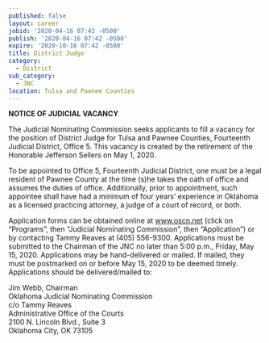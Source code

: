 ```yaml
---
published: false
layout: career
jobid: '2020-04-16 07:42 -0500'
publish: '2020-04-16 07:42 -0500'
expire: '2020-10-16 07:42 -0500'
title: District Judge
category:
  - District
sub_category:
  - JNC
location: Tulsa and Pawnee Counties
---
```

**NOTICE OF JUDICIAL VACANCY**

The Judicial Nominating Commission seeks applicants to fill a vacancy for the position of District Judge for Tulsa and Pawnee Counties, Fourteenth Judicial District, Office 5. This vacancy is created by the retirement of the Honorable Jefferson Sellers on May 1, 2020.  

To be appointed to Office 5, Fourteenth Judicial District, one must be a legal resident of Pawnee County at the time (s)he takes the oath of office and assumes the duties of office. Additionally, prior to appointment, such appointee shall have had a minimum of four years’ experience in Oklahoma as a licensed practicing attorney, a judge of a court of record, or both.  

Application forms can be obtained online at www.oscn.net (click on “Programs”, then “Judicial Nominating Commission”, then “Application”) or by contacting Tammy Reaves at (405) 556-9300. Applications must be submitted to the Chairman of the JNC no later than 5:00 p.m., Friday, May 15, 2020.  Applications may be hand-delivered or mailed.  If mailed, they must be postmarked on or before May 15, 2020 to be deemed timely.  Applications should be delivered/mailed to:  


Jim Webb, Chairman  
Oklahoma Judicial Nominating Commission  
c/o Tammy Reaves  
Administrative Office of the Courts  
2100 N. Lincoln Blvd., Suite 3  
Oklahoma City, OK 73105
